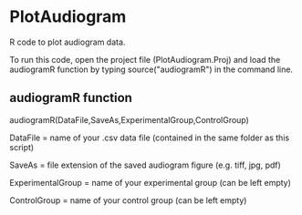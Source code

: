 # PlotAudiogram

R code to plot audiogram data.

To run this code, open the project file (PlotAudiogram.Proj) and load the audiogramR function by typing source("audiogramR") in the command line. 

## audiogramR function
audiogramR(DataFile,SaveAs,ExperimentalGroup,ControlGroup)

DataFile = name of your .csv data file (contained in the same folder as this script)

SaveAs = file extension of the saved audiogram figure (e.g. tiff, jpg, pdf)

ExperimentalGroup = name of your experimental group (can be left empty)

ControlGroup = name of your control group (can be left empty)
